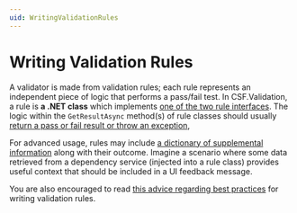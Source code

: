 ```yaml
---
uid: WritingValidationRules
---
```

# Writing Validation Rules

A validator is made from validation rules; each rule represents an independent piece of logic that performs a pass/fail test.
In CSF.Validation, a rule is **a .NET class** which implements [one of the two rule interfaces].
The logic within the `GetResultAsync` method(s) of rule classes should usually [return a pass or fail result or throw an exception],

For advanced usage, rules may include [a dictionary of supplemental information] along with their outcome.
Imagine a scenario where some data retrieved from a dependency service (injected into a rule class) provides useful context that should be included in a UI feedback message.

You are also encouraged to read [this advice regarding best practices] for writing validation rules.

[one of the two rule interfaces]:TheRuleInterfaces.md
[return a pass or fail result or throw an exception]:ReturningResultsFromRules.md
[a dictionary of supplemental information]:ResultData.md
[this advice regarding best practices]:../../BestPractice/index.md

